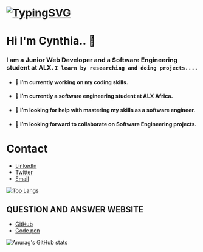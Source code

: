 # [![TypingSVG](https://readme-typing-svg.demolab.com?lines=Hey!+You+Are+Welcome+To+My+Profile;My+Name+Is+Cynthia;I+Am+Passionate+About+Coding;I+Learn+By+Researching)](https://git.io/typing-svg)
# Hi I'm Cynthia.. 👋

### I am a Junior Web Developer and a Software Engineering student at ALX. `I learn by researching and doing projects....`

- #### 🔭 I’m currently working on my coding skills.
- #### 🌱 I’m currently a software engineering student at ALX Africa.
- #### 🤔 I’m looking for help with mastering my skills as a software engineer.
- #### 👯 I’m looking forward to collaborate on Software Engineering projects.

# Contact 
* [LinkedIn](https://www.linkedin.com/in/cynthia-dike-5b92b021a/)
* [Twitter](https://twitter.com/DikeCynthia14)
* [Email](mailto:dikecynthia22@gmail.com)

[![Top Langs](https://github-readme-stats.vercel.app/api/top-langs/?username=TheDikes&layout=compact)](https://github.com/TheDikes/github-readme-stats)

## QUESTION AND ANSWER WEBSITE 
* [GitHub](https://github.com/)
* [Code pen](https://codepen.io/)

![Anurag's GitHub stats](https://github-readme-stats.vercel.app/api?username=TheDikes&show_icons=true&theme=radical)
